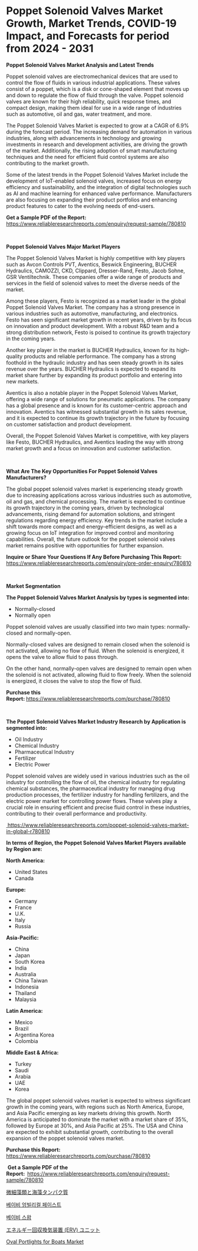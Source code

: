 <p><h1>Poppet Solenoid Valves Market Growth, Market Trends, COVID-19 Impact, and Forecasts for period from 2024 - 2031</h1></p><p><strong>Poppet Solenoid Valves Market Analysis and Latest Trends</strong></p>
<p><p>Poppet solenoid valves are electromechanical devices that are used to control the flow of fluids in various industrial applications. These valves consist of a poppet, which is a disk or cone-shaped element that moves up and down to regulate the flow of fluid through the valve. Poppet solenoid valves are known for their high reliability, quick response times, and compact design, making them ideal for use in a wide range of industries such as automotive, oil and gas, water treatment, and more.</p><p>The Poppet Solenoid Valves Market is expected to grow at a CAGR of 6.9% during the forecast period. The increasing demand for automation in various industries, along with advancements in technology and growing investments in research and development activities, are driving the growth of the market. Additionally, the rising adoption of smart manufacturing techniques and the need for efficient fluid control systems are also contributing to the market growth.</p><p>Some of the latest trends in the Poppet Solenoid Valves Market include the development of IoT-enabled solenoid valves, increased focus on energy efficiency and sustainability, and the integration of digital technologies such as AI and machine learning for enhanced valve performance. Manufacturers are also focusing on expanding their product portfolios and enhancing product features to cater to the evolving needs of end-users.</p></p>
<p><strong>Get a Sample PDF of the Report:&nbsp;</strong> <a href="https://www.reliableresearchreports.com/enquiry/request-sample/780810">https://www.reliableresearchreports.com/enquiry/request-sample/780810</a></p>
<p>&nbsp;</p>
<p><strong>Poppet Solenoid Valves Major Market Players</strong></p>
<p><p>The Poppet Solenoid Valves Market is highly competitive with key players such as Avcon Controls PVT, Aventics, Beswick Engineering, BUCHER Hydraulics, CAMOZZI, CKD, Clippard, Dresser-Rand, Festo, Jacob Sohne, GSR Ventiltechnik. These companies offer a wide range of products and services in the field of solenoid valves to meet the diverse needs of the market.</p><p>Among these players, Festo is recognized as a market leader in the global Poppet Solenoid Valves Market. The company has a strong presence in various industries such as automotive, manufacturing, and electronics. Festo has seen significant market growth in recent years, driven by its focus on innovation and product development. With a robust R&D team and a strong distribution network, Festo is poised to continue its growth trajectory in the coming years.</p><p>Another key player in the market is BUCHER Hydraulics, known for its high-quality products and reliable performance. The company has a strong foothold in the hydraulic industry and has seen steady growth in its sales revenue over the years. BUCHER Hydraulics is expected to expand its market share further by expanding its product portfolio and entering into new markets.</p><p>Aventics is also a notable player in the Poppet Solenoid Valves Market, offering a wide range of solutions for pneumatic applications. The company has a global presence and is known for its customer-centric approach and innovation. Aventics has witnessed substantial growth in its sales revenue, and it is expected to continue its growth trajectory in the future by focusing on customer satisfaction and product development.</p><p>Overall, the Poppet Solenoid Valves Market is competitive, with key players like Festo, BUCHER Hydraulics, and Aventics leading the way with strong market growth and a focus on innovation and customer satisfaction.</p></p>
<p>&nbsp;</p>
<p><strong>What Are The Key Opportunities For Poppet Solenoid Valves Manufacturers?</strong></p>
<p><p>The global poppet solenoid valves market is experiencing steady growth due to increasing applications across various industries such as automotive, oil and gas, and chemical processing. The market is expected to continue its growth trajectory in the coming years, driven by technological advancements, rising demand for automation solutions, and stringent regulations regarding energy efficiency. Key trends in the market include a shift towards more compact and energy-efficient designs, as well as a growing focus on IoT integration for improved control and monitoring capabilities. Overall, the future outlook for the poppet solenoid valves market remains positive with opportunities for further expansion.</p></p>
<p><strong>Inquire or Share Your Questions If Any Before Purchasing This Report:</strong> <a href="https://www.reliableresearchreports.com/enquiry/pre-order-enquiry/780810">https://www.reliableresearchreports.com/enquiry/pre-order-enquiry/780810</a></p>
<p>&nbsp;</p>
<p><strong>Market Segmentation</strong></p>
<p><strong>The Poppet Solenoid Valves Market Analysis by types is segmented into:</strong></p>
<p><ul><li>Normally-closed</li><li>Normally open</li></ul></p>
<p><p>Poppet solenoid valves are usually classified into two main types: normally-closed and normally-open. </p><p>Normally-closed valves are designed to remain closed when the solenoid is not activated, allowing no flow of fluid. When the solenoid is energized, it opens the valve to allow fluid to pass through. </p><p>On the other hand, normally-open valves are designed to remain open when the solenoid is not activated, allowing fluid to flow freely. When the solenoid is energized, it closes the valve to stop the flow of fluid.</p></p>
<p><strong>Purchase this Report:&nbsp;</strong><a href="https://www.reliableresearchreports.com/purchase/780810">https://www.reliableresearchreports.com/purchase/780810</a></p>
<p>&nbsp;</p>
<p><strong>The Poppet Solenoid Valves Market Industry Research by Application is segmented into:</strong></p>
<p><ul><li>Oil Industry</li><li>Chemical Industry</li><li>Pharmaceutical Industry</li><li>Fertilizer</li><li>Electric Power</li></ul></p>
<p><p>Poppet solenoid valves are widely used in various industries such as the oil industry for controlling the flow of oil, the chemical industry for regulating chemical substances, the pharmaceutical industry for managing drug production processes, the fertilizer industry for handling fertilizers, and the electric power market for controlling power flows. These valves play a crucial role in ensuring efficient and precise fluid control in these industries, contributing to their overall performance and productivity.</p></p>
<p><a href="https://www.reliableresearchreports.com/poppet-solenoid-valves-market-in-global-r780810">&nbsp;https://www.reliableresearchreports.com/poppet-solenoid-valves-market-in-global-r780810</a></p>
<p><strong>In terms of Region, the Poppet Solenoid Valves Market Players available by Region are:</strong></p>
<p>
    <p> <strong> North America: </strong>
        <ul>
            <li>United States</li>
            <li>Canada</li>
        </ul>
        </p> 
    <p> <strong> Europe: </strong>
        <ul>
            <li>Germany</li>
            <li>France</li>
            <li>U.K.</li>
            <li>Italy</li>
            <li>Russia</li>
        </ul>
        </p> 
    <p> <strong> Asia-Pacific: </strong>
        <ul>
            <li>China</li>
            <li>Japan</li>
            <li>South Korea</li>
            <li>India</li>
            <li>Australia</li>
            <li>China Taiwan</li>
            <li>Indonesia</li>
            <li>Thailand</li>
            <li>Malaysia</li>
        </ul>
        </p> 
    <p> <strong> Latin America: </strong>
        <ul>
            <li>Mexico</li>
            <li>Brazil</li>
            <li>Argentina Korea</li>
            <li>Colombia</li>
        </ul>
        </p> 
    <p> <strong> Middle East & Africa: </strong>
        <ul>
            <li>Turkey</li>
            <li>Saudi</li>
            <li>Arabia</li>
            <li>UAE</li>
            <li>Korea</li>
        </ul>
    </p>
    </p>
<p><p>The global poppet solenoid valves market is expected to witness significant growth in the coming years, with regions such as North America, Europe, and Asia Pacific emerging as key markets driving this growth. North America is anticipated to dominate the market with a market share of 35%, followed by Europe at 30%, and Asia Pacific at 25%. The USA and China are expected to exhibit substantial growth, contributing to the overall expansion of the poppet solenoid valves market.</p></p>
<p><strong>Purchase this Report: </strong><a href="https://www.reliableresearchreports.com/purchase/780810">https://www.reliableresearchreports.com/purchase/780810</a></p>
<p>&nbsp;<strong>Get a Sample PDF of the Report:&nbsp;&nbsp;</strong><a href="https://www.reliableresearchreports.com/enquiry/request-sample/780810">https://www.reliableresearchreports.com/enquiry/request-sample/780810</a></p>
<p><strong></strong></p>
<p><p><a href="https://github.com/LeoraEber/Market-Research-Report-List-1/blob/main/6400404110496.md">微細藻類と海藻タンパク質</a></p><p><a href="https://github.com/mithunmistry2258/Market-Research-Report-List-1/blob/main/3301720105246.md">베이비 엄빌리컬 페이스트</a></p><p><a href="https://github.com/DavidRobb19/Market-Research-Report-List-1/blob/main/7975066105245.md">베이비 스왑</a></p><p><a href="https://github.com/tubbs463/Market-Research-Report-List-1/blob/main/5894623110495.md">エネルギー回収換気装置 (ERV) ユニット</a></p><p><a href="https://github.com/josesg55/Market-Research-Report-List-3/blob/main/oval-portlights-for-boats-market.md">Oval Portlights for Boats Market</a></p></p>